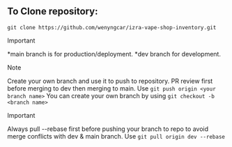 ## To Clone repository:
`git clone https://github.com/wenyngcar/izra-vape-shop-inventory.git`

> [!IMPORTANT]
> *main branch is for production/deployment.
> *dev branch for development. 

> [!NOTE]
> Create your own branch and use it to push to repository. PR review first before merging to dev then merging to main.
> Use `git push origin <your branch name>`
> You can create your own branch by using `git checkout -b <branch name>`

> [!IMPORTANT]
> Always pull --rebase first before pushing your branch to repo to avoid merge conflicts with dev & main branch.
> Use `git pull origin dev --rebase`

